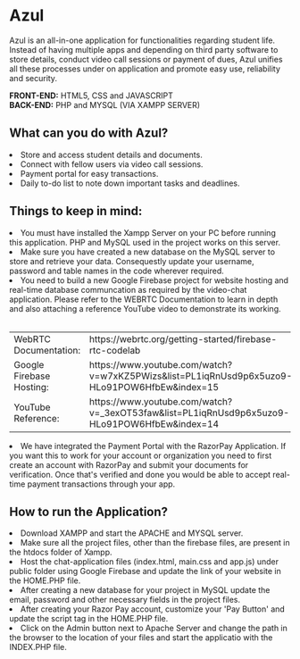 # Azul

Azul is an all-in-one application for functionalities regarding student life. Instead of having multiple apps and depending on third party software to store details, conduct video call sessions or payment of dues, Azul unifies all these processes under on application and promote easy use, reliability and security.

<b>FRONT-END:</b> HTML5, CSS and JAVASCRIPT </br>
<b>BACK-END:</b> PHP and MYSQL (VIA XAMPP SERVER)

<h2>What can you do with Azul?</h2>
<li>Store and access student details and documents.
<li>Connect with fellow users via video call sessions.
<li>Payment portal for easy transactions.
<li>Daily to-do list to note down important tasks and deadlines.

<h2>Things to keep in mind:</h2>
<li> You must have installed the Xampp Server on your PC before running this application. PHP and MySQL used in the project works on this server.
<li> Make sure you have created a new database on the MySQL server to store and retrieve your data. Consequestly update your username, password and table names in the code wherever required.
<li> You need to build a new Google Firebase project for website hosting and real-time database communcation as required by the video-chat application. Please refer to the WEBRTC Documentation to learn in depth and also attaching a reference YouTube video to demonstrate its working. <br><br>
<table>
  <tr>
    <td> WebRTC Documentation: </td>
    <td> https://webrtc.org/getting-started/firebase-rtc-codelab </td>
  </tr>
  <tr>
    <td>Google Firebase Hosting:</td>
    <td>https://www.youtube.com/watch?v=w7xKZ5PWizs&list=PL1iqRnUsd9p6x5uzo9-HLo91POW6HfbEw&index=15</td>
  </tr>
  <tr>
    <td>YouTube Reference:</td>
    <td>https://www.youtube.com/watch?v=_3exOT53faw&list=PL1iqRnUsd9p6x5uzo9-HLo91POW6HfbEw&index=14</td>
  </tr>

</table>
<li> We have integrated the Payment Portal with the RazorPay Application. If you want this to work for your account or organization you need to first create an account with RazorPay and submit your documents for verification. Once that's verified and done you would be able to accept real-time payment transactions through your app.

  
  
<h2>How to run the Application?</h2>
<li> Download XAMPP and start the APACHE and MYSQL server.
<li> Make sure all the project files, other than the firebase files, are present in the htdocs folder of Xampp.
<li> Host the chat-application files (index.html, main.css and app.js) under public folder using Google Firebase and update the link of your website in the HOME.PHP file.
<li> After creating a new database for your project in MySQL update the email, password and other necessary fields in the project files.
<li> After creating your Razor Pay account, customize your 'Pay Button' and update the script tag in the HOME.PHP file. 
<li> Click on the Admin button next to Apache Server and change the path in the browser to the location of your files and start the applicatio with the INDEX.PHP file.


